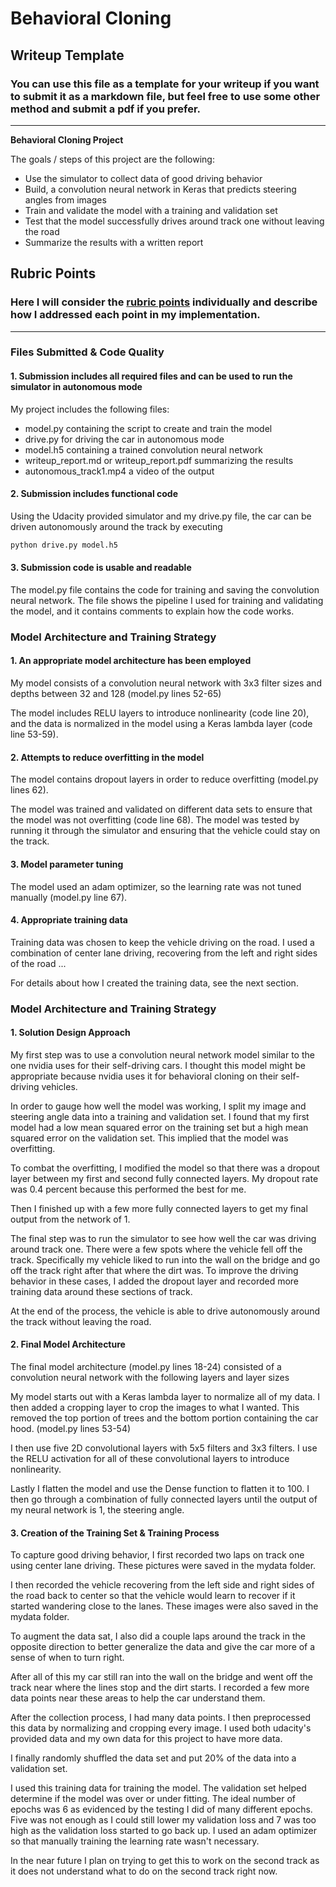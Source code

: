 # **Behavioral Cloning** 

## Writeup Template

### You can use this file as a template for your writeup if you want to submit it as a markdown file, but feel free to use some other method and submit a pdf if you prefer.

---

**Behavioral Cloning Project**

The goals / steps of this project are the following:
* Use the simulator to collect data of good driving behavior
* Build, a convolution neural network in Keras that predicts steering angles from images
* Train and validate the model with a training and validation set
* Test that the model successfully drives around track one without leaving the road
* Summarize the results with a written report


## Rubric Points
### Here I will consider the [rubric points](https://review.udacity.com/#!/rubrics/432/view) individually and describe how I addressed each point in my implementation.  

---
### Files Submitted & Code Quality

#### 1. Submission includes all required files and can be used to run the simulator in autonomous mode

My project includes the following files:
* model.py containing the script to create and train the model
* drive.py for driving the car in autonomous mode
* model.h5 containing a trained convolution neural network 
* writeup_report.md or writeup_report.pdf summarizing the results
* autonomous_track1.mp4 a video of the output

#### 2. Submission includes functional code
Using the Udacity provided simulator and my drive.py file, the car can be driven autonomously around the track by executing 
```sh
python drive.py model.h5
```

#### 3. Submission code is usable and readable

The model.py file contains the code for training and saving the convolution neural network. The file shows the pipeline I used for training and validating the model, and it contains comments to explain how the code works.

### Model Architecture and Training Strategy

#### 1. An appropriate model architecture has been employed

My model consists of a convolution neural network with 3x3 filter sizes and depths between 32 and 128 (model.py lines 52-65) 

The model includes RELU layers to introduce nonlinearity (code line 20), and the data is normalized in the model using a Keras lambda layer (code line 53-59). 

#### 2. Attempts to reduce overfitting in the model

The model contains dropout layers in order to reduce overfitting (model.py lines 62). 

The model was trained and validated on different data sets to ensure that the model was not overfitting (code line 68). The model was tested by running it through the simulator and ensuring that the vehicle could stay on the track.

#### 3. Model parameter tuning

The model used an adam optimizer, so the learning rate was not tuned manually (model.py line 67).

#### 4. Appropriate training data

Training data was chosen to keep the vehicle driving on the road. I used a combination of center lane driving, recovering from the left and right sides of the road ... 

For details about how I created the training data, see the next section. 

### Model Architecture and Training Strategy

#### 1. Solution Design Approach

My first step was to use a convolution neural network model similar to the one nvidia uses for their self-driving cars. I thought this model might be appropriate because nvidia uses it for behavioral cloning on their self-driving vehicles.

In order to gauge how well the model was working, I split my image and steering angle data into a training and validation set. I found that my first model had a low mean squared error on the training set but a high mean squared error on the validation set. This implied that the model was overfitting. 

To combat the overfitting, I modified the model so that there was a dropout layer between my first and second fully connected layers. My dropout rate was 0.4 percent because this performed the best for me.

Then I finished up with a few more fully connected layers to get my final output from the network of 1.

The final step was to run the simulator to see how well the car was driving around track one. There were a few spots where the vehicle fell off the track. Specifically my vehicle liked to run into the wall on the bridge and go off the track right after that where the dirt was. To improve the driving behavior in these cases, I added the dropout layer and recorded more training data around these sections of track.

At the end of the process, the vehicle is able to drive autonomously around the track without leaving the road.

#### 2. Final Model Architecture

The final model architecture (model.py lines 18-24) consisted of a convolution neural network with the following layers and layer sizes 

My model starts out with a Keras lambda layer to normalize all of my data. I then added a cropping layer to crop the images to what I wanted. This removed the top portion of trees and the bottom portion containing the car hood. (model.py lines 53-54)

I then use five 2D convolutional layers with 5x5 filters and 3x3 filters. I use the RELU activation for all of these convolutional layers to introduce nonlinearity.

Lastly I flatten the model and use the Dense function to flatten it to 100. I then go through a combination of fully connected layers until the output of my neural network is 1, the steering angle.

#### 3. Creation of the Training Set & Training Process

To capture good driving behavior, I first recorded two laps on track one using center lane driving. These pictures were saved in the mydata folder.

I then recorded the vehicle recovering from the left side and right sides of the road back to center so that the vehicle would learn to recover if it started wandering close to the lanes. These images were also saved in the mydata folder.

To augment the data sat, I also did a couple laps around the track in the opposite direction to better generalize the data and give the car more of a sense of when to turn right.

After all of this my car still ran into the wall on the bridge and went off the track near where the lines stop and the dirt starts. I recorded a few more data points near these areas to help the car understand them.

After the collection process, I had many data points. I then preprocessed this data by normalizing and cropping every image. I used both udacity's provided data and my own data for this project to have more data.

I finally randomly shuffled the data set and put 20% of the data into a validation set. 

I used this training data for training the model. The validation set helped determine if the model was over or under fitting. The ideal number of epochs was 6 as evidenced by the testing I did of many different epochs. Five was not enough as I could still lower my validation loss and 7 was too high as the validation loss started to go back up. I used an adam optimizer so that manually training the learning rate wasn't necessary.

In the near future I plan on trying to get this to work on the second track as it does not understand what to do on the second track right now.